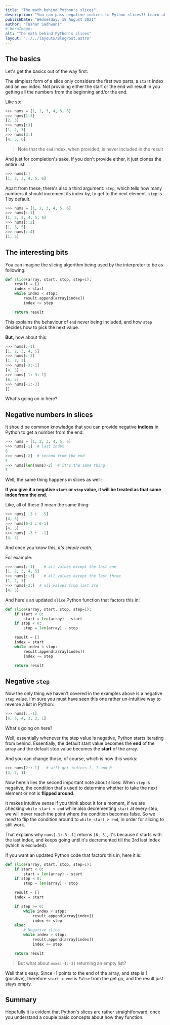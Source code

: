 ```yaml
---
title: "The math behind Python's slices"
description: "You can pass negative indices to Python slices?! Learn about them and a lot more in this guide."
publishDate: "Wednesday, 18 August 2021"
author: "Tushar Sadhwani"
# heroImage:
alt: "The math behind Python's slices"
layout: "../../layouts/BlogPost.astro"
---
```


## The basics

Let's get the basics out of the way first:

The simplest form of a slice only considers the first two parts, a `start` index and an `end` index. Not providing either the start or the end will result in you getting all the numbers from the beginning and/or the end.

Like so:

```python
>>> nums = [1, 2, 3, 4, 5, 6]
>>> nums[1:3]
[2, 3]
>>> nums[:3]
[1, 2, 3]
>>> nums[3:]
[4, 5, 6]
```

> Note that the `end` index, when provided, is never included in the result

And just for completion's sake, if you don't provide either, it just clones the entire list:

```python
>>> nums[:]
[1, 2, 3, 4, 5, 6]
```

Apart from these, there's also a third argument: `step`, which tells how many numbers it should increment its index by, to get to the next element. `step` is 1 by default.

```python
>>> nums = [1, 2, 3, 4, 5, 6]
>>> nums[::1]
[1, 2, 3, 4, 5, 6]
>>> nums[::2]
[1, 3, 5]
>>> nums[::4]
[1, 5]
```

## The interesting bits

You can imagine the slicing algorithm being used by the interpreter to be as following:

```python
def slice(array, start, stop, step=1):
    result = []
    index = start
    while index < stop:
        result.append(array[index])
        index += step

    return result
```

This explains the behaviour of `end` never being included, and how `step` decides how to pick the next value.

**But,** how about this:

```python
>>> nums[:-1]
[1, 2, 3, 4, 5]
>>> nums[:-3]
[1, 2, 3]
>>> nums[-3:-1]
[4, 5]
>>> nums[-1:-3:-1]
[6, 5]
>>> nums[-1:-3]
[]
```

What's going on in here?

## Negative numbers in slices

It should be common knowledge that you can provide negative **indices** in Python to get a number from the end:

```python
>>> nums = [1, 2, 3, 4, 5, 6]
>>> nums[-1]  # last index
6
>>> nums[-2]  # second from the end
5
>>> nums[len(nums)-2]  # it's the same thing
5
```

Well, the same thing happens in slices as well:

**If you give it a negative `start` or `stop` value, it will be treated as that same index from the end.**

Like, all of these 3 mean the same thing:

```python
>>> nums[  3 :   5]
[4, 5]
>>> nums[6-3 : 6-1]
[4, 5]
>>> nums[ -3 :  -1]
[4, 5]
```

And once you know this, _it's simple math_.

For example:

```python
>>> nums[:-1]    # all values except the last one
[1, 2, 3, 4, 5]
>>> nums[:-3]    # all values except the last three
[1, 2, 3]
>>> nums[-3:]  # all values from last 3rd
[4, 5]
```

And here's an updated `slice` Python function that factors this in:

```python
def slice(array, start, stop, step=1):
    if start < 0:
        start = len(array) - start
    if stop < 0:
        stop = len(array) - stop

    result = []
    index = start
    while index < stop:
        result.append(array[index])
        index += step

    return result
```

## Negative `step`

Now the only thing we haven't covered in the examples above is a negative `step` value. I'm sure you must have seen this one rather un-intuitive way to reverse a list in Python:

```python
>>> nums[::-1]
[6, 5, 4, 3, 2, 1]
```

What's going on here?

Well, essentially whenever the step value is negative, Python starts iterating from behind. Essentially, the default start value becomes the **end** of the array and the default stop value becomes the **start** of the array.

And you can change those, of course, which is how this works:

```python
>>> nums[2::-1]   # will get indices 2, 1 and 0
[3, 2, 1]
```

Now herein lies the second important note about slices: When `step` is negative, the condition that's used to determine whether to take the next element or not is **flipped around**.

It makes intuitive sense if you think about it for a moment, if we are checking `while start < end` while also decrementing `start` at every step, we will never reach the point where the condition becomes false. So we _need_ to flip the condition around to `while start > end`, in order for slicing to still work.

That explains why `nums[-1:-3:-1]` returns `[6, 5]`, it's because it starts with the last index, and keeps going until it's decremented till the 3rd last index (which is excluded).

If you want an updated Python code that factors this in, here it is:

```python
def slice(array, start, stop, step=1):
    if start < 0:
        start = len(array) - start
    if stop < 0:
        stop = len(array) - stop

    result = []
    index = start

    if step >= 0:
        while index < stpp:
            result.append(array[index])
            index += step
    else:
        # Negative slice
        while index > stop:
            result.append(array[index])
            index += step

    return result
```

> But what about `nums[-1:-3]` returning an empty list?

Well that's easy. Since -1 points to the end of the array, and step is 1 (positive), therefore `start < end` is `False` from the get go, and the result just stays empty.

## Summary

Hopefully it is evident that Python's slices are rather straightforward, once you understand a couple basic concepts about how they function.
